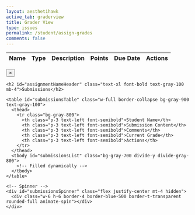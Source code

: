 ```yaml
---
layout: aesthetihawk
active_tab: graderview
title: Grader View
type: issues
permalink: /student/assign-grades
comments: false
---
```


<div class="p-6 text-gray-100">
  <table class="w-full mt-6 border-collapse rounded-lg overflow-hidden bg-gray-900">
    <thead>
      <tr class="bg-gray-800">
        <th class="p-3 text-left font-semibold">Name</th>
        <th class="p-3 text-left font-semibold">Type</th>
        <th class="p-3 text-left font-semibold">Description</th>
        <th class="p-3 text-left font-semibold">Points</th>
        <th class="p-3 text-left font-semibold">Due Date</th>
        <th class="p-3 text-left font-semibold">Actions</th>
      </tr>
    </thead>
    <tbody id="assignmentList" class="bg-gray-700 divide-y divide-gray-800">
      <!-- Populated dynamically -->
    </tbody>
  </table>
  <div id="assignmentSpinner" class="flex justify-center mt-4 hidden">
    <div class="w-6 h-6 border-4 border-blue-500 border-t-transparent rounded-full animate-spin"></div>
  </div>
</div>

<!-- Submissions Modal -->
<div id="submissionsModal" class="fixed inset-0 z-50 bg-black bg-opacity-70 hidden flex items-center justify-center">
  <div class="relative bg-gray-800 p-6 rounded-lg w-11/12 max-w-5xl max-h-[80vh] overflow-y-auto">
    <button class="absolute top-3 right-4 text-white text-2xl hover:text-red-400" onclick="closeSubmissionsModal()">
      &times;
    </button>

    <h2 id="assignmentNameHeader" class="text-xl font-bold text-gray-100 mb-4">Submissions</h2>

    <table id="submissionsTable" class="w-full border-collapse bg-gray-900 text-gray-100">
      <thead>
        <tr class="bg-gray-800">
          <th class="p-3 text-left font-semibold">Student Name</th>
          <th class="p-3 text-left font-semibold">Submission Content</th>
          <th class="p-3 text-left font-semibold">Comments</th>
          <th class="p-3 text-left font-semibold">Current Grade</th>
          <th class="p-3 text-left font-semibold">Actions</th>
        </tr>
      </thead>
      <tbody id="submissionsList" class="bg-gray-700 divide-y divide-gray-800">
        <!-- Filled dynamically -->
      </tbody>
    </table>

    <!-- Spinner -->
    <div id="submissionsSpinner" class="flex justify-center mt-4 hidden">
      <div class="w-6 h-6 border-4 border-blue-500 border-t-transparent rounded-full animate-spin"></div>
    </div>
  </div>
</div>

<script type="module">
  import { javaURI, fetchOptions } from '{{site.baseurl}}/assets/js/api/config.js';

  document.addEventListener('DOMContentLoaded', fetchAssignments);

  function fetchAssignments() {
    document.getElementById('assignmentSpinner').classList.remove('hidden');
    fetch(`${javaURI}/api/assignments/assigned`, fetchOptions)
      .then(response => response.json())
      .then(assignments => {
        const assignmentList = document.getElementById('assignmentList');
        assignmentList.innerHTML = '';
        if (assignments.length === 0) {
          assignmentList.innerHTML = '<tr><td colspan="6" class="p-3">No assignments found</td></tr>';
        } else {
          assignments.forEach(assignment => {
            const row = document.createElement('tr');
            row.classList.add("hover:bg-gray-600");
            row.innerHTML = `
              <td class="p-3">${assignment.name}</td>
              <td class="p-3">${assignment.type}</td>
              <td class="p-3">${assignment.description}</td>
              <td class="p-3">${assignment.points}</td>
              <td class="p-3">${assignment.dueDate}</td>
              <td class="p-3">
                <button class="bg-blue-500 hover:bg-blue-600 text-white px-3 py-1 rounded" onclick="viewSubmissions(${assignment.id}, '${assignment.name}')">View Submissions</button>
              </td>
            `;
            assignmentList.appendChild(row);
          });
        }
      })
      .catch(error => {
        console.error('Error fetching assignments:', error);
        alert('Failed to fetch assignments');
      })
      .finally(() => {
        document.getElementById('assignmentSpinner').classList.add('hidden');
      });
  }

  window.viewSubmissions = function(assignmentId, assignmentName) {
    document.getElementById('submissionsSpinner').classList.remove('hidden');
    document.getElementById('submissionsList').innerHTML = '';
    fetch(`${javaURI}/api/assignments/${assignmentId}/submissions`, fetchOptions)
      .then(response => response.json())
      .then(submissions => {
        document.getElementById('assignmentNameHeader').textContent = `Submissions for: ${assignmentName}`;
        const submissionsList = document.getElementById('submissionsList');
        if (submissions.length === 0) {
          submissionsList.innerHTML = '<tr><td colspan="5" class="p-3">No submissions found</td></tr>';
        } else {
          submissions.forEach(submission => {
            var name = submission.submitter.name;
            const row = document.createElement('tr');
            row.innerHTML = `
              <td class="p-3">${name}</td>
              <td class="p-3">${submission.content || 'No content'}</td>
              <td class="p-3">${submission.comment || 'No comments'}</td>
              <td class="p-3">${submission.grade || 'Not graded'}</td>
              <td class="p-3">
                <button class="bg-blue-500 hover:bg-blue-600 text-white px-3 py-1 rounded" onclick="gradeAssignment(${submission.assignment.id}, ${submission.submitter.id}, ${submission.isGroup})">Grade</button>
              </td>
            `;
            submissionsList.appendChild(row);
          });
        }
        document.getElementById('submissionsModal').classList.remove('hidden');
      })
      .catch(error => {
        console.error('Error fetching submissions:', error);
        alert('Failed to fetch submissions: ' + error.message);
      })
      .finally(() => {
        document.getElementById('submissionsSpinner').classList.add('hidden');
      });
  }

  window.closeSubmissionsModal = function() {
    document.getElementById('submissionsModal').classList.add('hidden');
  }

  window.gradeAssignment = function(assignmentId, submitterId, isGroup) {
    let gradeSuggestion;
    do {
      gradeSuggestion = prompt("What grade do you want to give?");
      if (gradeSuggestion === null) return;
    } while (isNaN(gradeSuggestion = parseFloat(gradeSuggestion)));

    const explanation = prompt("Why do you want to give this grade?");
    if (explanation === null) return;

    fetch(`${javaURI}/api/synergy/grades/requests`, {
      ...fetchOptions,
      method: 'POST',
      body: JSON.stringify({
        submitterId: submitterId,
        isGroup: isGroup,
        assignmentId: assignmentId,
        gradeSuggestion: gradeSuggestion,
        explanation: explanation
      })
    })
      .then(res => res.text())
      .then(() => alert("Created grade request for student! Pending approval..."))
      .catch(err => {
        console.error(err);
        alert("Failed to grade submission");
      });
  }
</script>